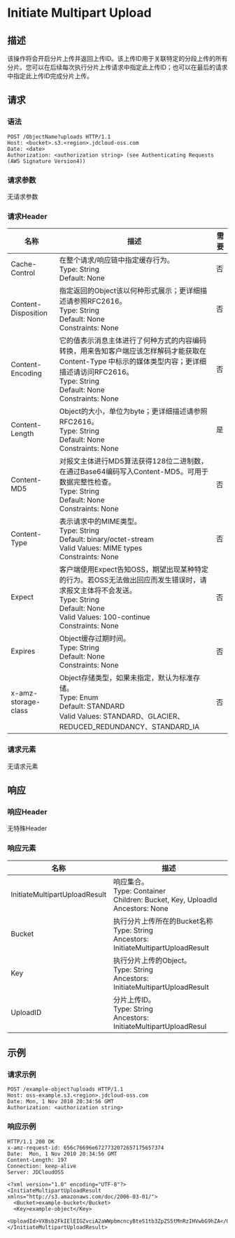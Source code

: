 # Initiate Multipart Upload

## 描述
该操作将会开启分片上传并返回上传ID。该上传ID用于关联特定的分段上传的所有分片。您可以在后续每次执行分片上传请求中指定此上传ID；也可以在最后的请求中指定此上传ID完成分片上传。

## 请求
### 语法
```
POST /ObjectName?uploads HTTP/1.1
Host: <bucket>.s3.<region>.jdcloud-oss.com
Date: <date>
Authorization: <authorization string> (see Authenticating Requests (AWS Signature Version4))
```
### 请求参数
无请求参数
### 请求Header

名称|描述|需要
---|---|---
Cache-Control|在整个请求/响应链中指定缓存行为。<br>Type: String<br>Default: None|否
Content-Disposition|指定返回的Object该以何种形式展示；更详细描述请参照RFC2616。<br>Type: String<br>Default: None<br>Constraints: None|否
Content-Encoding|它的值表示消息主体进行了何种方式的内容编码转换，用来告知客户端应该怎样解码才能获取在 Content-Type 中标示的媒体类型内容；更详细描述请访问RFC2616。<br>Type: String<br>Default: None<br>Constraints: None|否
Content-Length|Object的大小，单位为byte；更详细描述请参照RFC2616。<br>Type: String<br>Default: None<br>Constraints: None|是
Content-MD5|对报文主体进行MD5算法获得128位二进制数，在通过Base64编码写入Content-MD5。可用于数据完整性检查。<br>Type: String<br>Default: None<br>Constraints: None|否
Content-Type|表示请求中的MIME类型。<br>Type: String<br>Default: binary/octet-stream<br>Valid Values: MIME types<br>Constraints: None|否
Expect|客户端使用Expect告知OSS，期望出现某种特定的行为。若OSS无法做出回应而发生错误时，请求报文主体将不会发送。<br>Type: String<br>Default: None<br>Valid Values: 100-continue<br>Constraints: None|否
Expires|Object缓存过期时间。<br>Type: String<br>Default: None<br>Constraints: None|否
x-amz-storage-class| Object存储类型，如果未指定，默认为标准存储。<br>Type: Enum<br>Default: STANDARD<br>Valid Values: STANDARD、GLACIER、REDUCED_REDUNDANCY、STANDARD_IA|否

### 请求元素
无请求元素

## 响应
### 响应Header
无特殊Header

### 响应元素

名称|描述
---|---
InitiateMultipartUploadResult|响应集合。<br>Type: Container<br>Children: Bucket, Key, UploadId<br>Ancestors: None
Bucket|执行分片上传所在的Bucket名称<br>Type: String<br>Ancestors: InitiateMultipartUploadResult
Key|执行分片上传的Object。<br>Type: String<br>Ancestors: InitiateMultipartUploadResult
UploadID|分片上传ID。<br>Type: String<br>Ancestors: InitiateMultipartUploadResul

## 示例
### 请求示例
```
POST /example-object?uploads HTTP/1.1
Host: oss-example.s3.<region>.jdcloud-oss.com
Date: Mon, 1 Nov 2010 20:34:56 GMT
Authorization: <authorization string>
```
### 响应示例
```
HTTP/1.1 200 OK
x-amz-request-id: 656c76696e6727732072657175657374
Date:  Mon, 1 Nov 2010 20:34:56 GMT
Content-Length: 197
Connection: keep-alive
Server: JDCloudOSS

<?xml version="1.0" encoding="UTF-8"?>
<InitiateMultipartUploadResult xmlns="http://s3.amazonaws.com/doc/2006-03-01/">
  <Bucket>example-bucket</Bucket>
  <Key>example-object</Key>
  <UploadId>VXBsb2FkIElEIGZvciA2aWWpbmcncyBteS1tb3ZpZS5tMnRzIHVwbG9hZA</UploadId>
</InitiateMultipartUploadResult>
```
